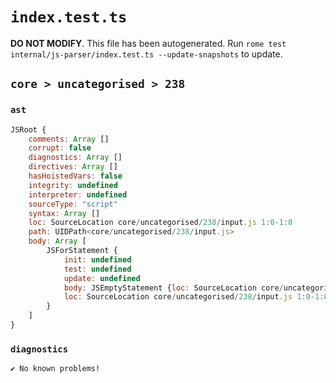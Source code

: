 # `index.test.ts`

**DO NOT MODIFY**. This file has been autogenerated. Run `rome test internal/js-parser/index.test.ts --update-snapshots` to update.

## `core > uncategorised > 238`

### `ast`

```javascript
JSRoot {
	comments: Array []
	corrupt: false
	diagnostics: Array []
	directives: Array []
	hasHoistedVars: false
	integrity: undefined
	interpreter: undefined
	sourceType: "script"
	syntax: Array []
	loc: SourceLocation core/uncategorised/238/input.js 1:0-1:8
	path: UIDPath<core/uncategorised/238/input.js>
	body: Array [
		JSForStatement {
			init: undefined
			test: undefined
			update: undefined
			body: JSEmptyStatement {loc: SourceLocation core/uncategorised/238/input.js 1:7-1:8}
			loc: SourceLocation core/uncategorised/238/input.js 1:0-1:8
		}
	]
}
```

### `diagnostics`

```
✔ No known problems!

```
